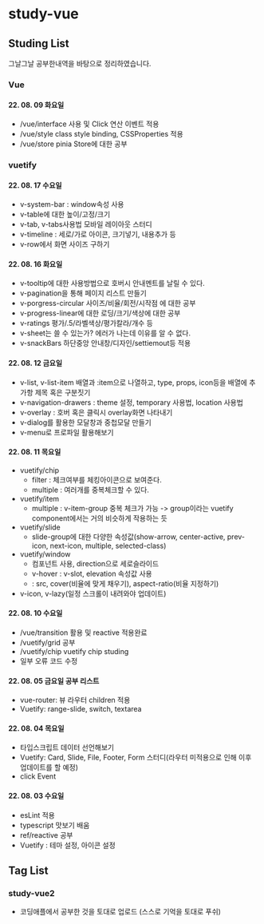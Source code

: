 # study-vue

## Studing List

그날그날 공부한내역을 바탕으로 정리하였습니다.

### Vue

#### 22. 08. 09 화요일

- /vue/interface 사용 및 Click 연산 이벤트 적용
- /vue/style class style binding, CSSProperties 적용
- /vue/store pinia Store에 대한 공부

### vuetify

#### 22. 08. 17 수요일

- v-system-bar : window속성 사용
- v-table에 대한 높이/고정/크기
- v-tab, v-tabs사용법 모바일 레이아웃 스터디
- v-timeline : 세로/가로 아이콘, 크기넣기, 내용추가 등
- v-row에서 화면 사이즈 구하기

#### 22. 08. 16 화요일

- v-tooltip에 대한 사용방법으로 호버시 안내멘트를 날릴 수 있다.
- v-pagination을 통해 페이지 리스트 만들기
- v-porgress-circular 사이즈/비율/회전/시작점 에 대한 공부
- v-progress-linear에 대한 로딩/크기/색상에 대한 공부
- v-ratings 평가/.5/라벨색상/평가칼라/개수 등
- v-sheet는 쓸 수 있는가? 에러가 나는데 이유를 알 수 없다.
- v-snackBars 하단중앙 안내창/디자인/settiemout등 적용

#### 22. 08. 12 금요일

- v-list, v-list-item 배열과 :item으로 나열하고, type, props, icon등을 배열에 추가항 제목 혹은 구분짓기
- v-navigation-drawers : theme 설정, temporary 사용법, location 사용법
- v-overlay : 호버 혹은 클릭시 overlay화면 나타내기
- v-dialog를 활용한 모달창과 중첩모달 만들기
- v-menu로 프로파일 활용해보기

#### 22. 08. 11 목요일

- vuetify/chip
  - filter : 체크여부를 체킹아이콘으로 보여준다.
  - multiple : 여러개를 중복체크할 수 있다.
- vuetify/item
  - multiple : v-item-group 중복 체크가 가능 -> group이라는 vuetify component에서는 거의 비슷하게 작용하는 듯
- vuetify/slide
  - slide-group에 대한 다양한 속성값(show-arrow, center-active, prev-icon, next-icon, multiple, selected-class)
- vuetify/window
  - 컴포넌트 사용, direction으로 세로슬라이드
  - v-hover : v-slot, elevation 속성값 사용
  - <v-img> : src, cover(비율에 맞게 채우기), aspect-ratio(비율 지정하기)
- v-icon, v-lazy(일정 스크롤이 내려와야 업데이트)

#### 22. 08. 10 수요일

- /vue/transition 활용 및 reactive 적용완료
- /vuetify/grid 공부
- /vuetify/chip vuetify chip studing
- 일부 오류 코드 수정

#### 22. 08. 05 금요일 공부 리스트

- vue-router: 뷰 라우터 children 적용
- Vuetify: range-slide, switch, textarea

#### 22. 08. 04 목요일

- 타입스크립트 데이터 선언해보기
- Vuetify: Card, Slide, File, Footer, Form 스터디(라우터 미적용으로 인해 이후 업데이트를 할 예정)
- click Event

#### 22. 08. 03 수요일

- esLint 적용
- typescript 맛보기 배움
- ref/reactive 공부
- Vuetify : 테마 설정, 아이콘 설정

## Tag List

### study-vue2

- 코딩애플에서 공부한 것을 토대로 업로드 (스스로 기억을 토대로 푸쉬)
